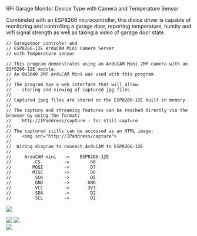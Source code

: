 RPi Garage Monitor Device Type with Camera and Temperature Sensor

Combinded with an ESP8266 microcontroller, this divice driver is capable of monitoring and controlling a garage door, reporting temperature, humity and wifi signal strength as well as taking a video of garage door state.

```
// Garagedoor controler and
// ESP8266-12E ArduCAM Mini Camera Server
// with Temperature sensor

// This program demonstrates using an ArduCAM Mini 2MP camera with an ESP8266-12E module.
// An OV2640 2MP ArduCAM Mini was used with this program.
//
// The program has a web interface that will allow:
//  - storing and viewing of captured jpg files
//
// Captured jpeg files are stored on the ESP8266-12E built in memory.
//
// The capture and streaming features can be reached directly via the browser by using the format:
//    http://IPaddress/capture - for still capture
//
// The captured stills can be accessed as an HTML image:
//    <img src="http://IPaddress/capture">
//
//  Wiring diagram to connect ArduCAM to ESP8266-12E
//
//     ArduCAM mini   ->    ESP8266-12E
//         CS         ->        D0
//        MOSI        ->        D7
//        MISC        ->        D6
//         SCK        ->        D5
//         GND        ->       GND
//         VCC        ->       3V3
//         SDA        ->        D2
//         SCL        ->        D1
```
![](https://github.com/dhop90/rpi_garage_monitor/blob/master/ESP8266_pinout.jpg)

![](../../../dhop90/rpi_garage_monitor/raw/master/nodemcu_pins.png) 
![](../../../dhop90/rpi_garage_monitor/raw/master/cam-pinout.jpg)  
![](../../../dhop90/rpi_garage_monitor/raw/master/ESP8266_pinout.jpg)
